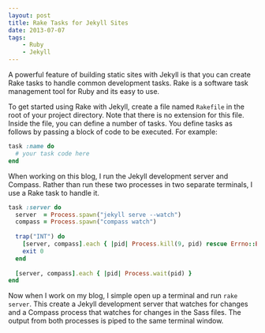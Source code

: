 ```yaml
---
layout: post
title: Rake Tasks for Jekyll Sites
date: 2013-07-07
tags:
    - Ruby
    - Jekyll
---
```


A powerful feature of building static sites with Jekyll is that you can create Rake tasks to handle common development
tasks. Rake is a software task management tool for Ruby and its easy to use. 

To get started using Rake with Jekyll, create a file named `Rakefile` in the root of your project directory. Note that
there is no extension for this file. Inside the file, you can define a number of tasks. You define tasks as follows by 
passing a block of code to be executed. For example:

```ruby
task :name do
  # your task code here
end
```

When working on this blog, I run the Jekyll development server and Compass. Rather than run these two processes in two 
separate terminals, I use a Rake task to handle it.

```ruby
task :server do
  server  = Process.spawn("jekyll serve --watch")
  compass = Process.spawn("compass watch")
  
  trap("INT") do
    [server, compass].each { |pid| Process.kill(9, pid) rescue Errno::ESRCH }
    exit 0
  end
  
  [server, compass].each { |pid| Process.wait(pid) }
end
```

Now when I work on my blog, I simple open up a terminal and run `rake server`. This create a Jekyll development server
that watches for changes and a Compass process that watches for changes in the Sass files. The output from both 
processes is piped to the same terminal window. 
